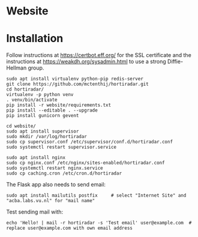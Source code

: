 Website
=======


# Installation

Follow instructions at <https://certbot.eff.org/> for the SSL certificate and the instructions
at <https://weakdh.org/sysadmin.html> to use a strong Diffie-Hellman group.

``` shell
sudo apt install virtualenv python-pip redis-server
git clone https://github.com/mctenthij/hortiradar.git
cd hortiradar/
virtualenv -p python venv
. venv/bin/activate
pip install -r website/requirements.txt
pip install --editable . --upgrade
pip install gunicorn gevent

cd website/
sudo apt install supervisor
sudo mkdir /var/log/hortiradar
sudo cp supervisor.conf /etc/supervisor/conf.d/hortiradar.conf
sudo systemctl restart supervisor.service

sudo apt install nginx
sudo cp nginx.conf /etc/nginx/sites-enabled/hortiradar.conf
sudo systemctl restart nginx.service
sudo cp caching.cron /etc/cron.d/hortiradar
```

The Flask app also needs to send email:
``` shell
sudo apt install mailutils postfix     # select "Internet Site" and "acba.labs.vu.nl" for "mail name"
```
Test sending mail with:
``` shell
echo 'Hello! | mail -r hortiradar -s 'Test email' user@example.com  # replace user@example.com with own email address
```
